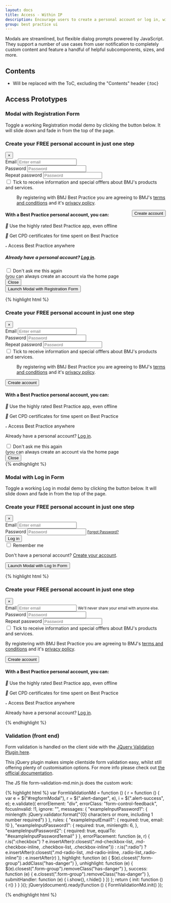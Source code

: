 ```yaml
---
layout: docs
title: Access - Within IP
description: Encourage users to create a personal account or log in, with Registration &amp; Log in Form in Modal
group: best practice ui
---
```


Modals are streamlined, but flexible dialog prompts powered by JavaScript. They support a number of use cases from user notification to completely custom content and feature a handful of helpful subcomponents, sizes, and more.

## Contents

* Will be replaced with the ToC, excluding the "Contents" header
{:toc}

## Access Prototypes

### Modal with Registration Form

Toggle a working Registration modal demo by clicking the button below. It will slide down and fade in from the top of the page.

<div id="exampleModalRegister" class="modal fade" tabindex="-1" role="dialog" aria-labelledby="exampleModalRegisterLabel" aria-hidden="true">
  <div class="modal-dialog modal-lg" role="document">
    <div class="modal-content">
      <div class="modal-header">
        <h3 class="modal-title" id="exampleModalRegisterLabel">Create your FREE personal account in just one step</h3>
        <button type="button" class="close" data-dismiss="modal" aria-label="Close">
          <span aria-hidden="true">&times;</span>
        </button>
      </div><!--- / modal-header -->
      <div class="modal-body">
        <div class="row">
          <div class="col-md-6">
            <form id="regformModal" action="#" novalidate="novalidate">
              <div class="form-group floating-label">
                <label for="exampleInputEmail1">Email</label>
                <input type="email" class="form-control" id="exampleInputEmail1" name="exampleInputEmail1" aria-describedby="emailHelp" placeholder="Enter email">
              </div>
              <div class="form-group floating-label">
                <label for="exampleInputPassword1">Password</label>
                <input type="password" class="form-control" id="exampleInputPassword1" name="exampleInputPassword1" placeholder="Password">
              </div>
              <div class="form-group floating-label">
                <label for="exampleInputPassword2">Repeat password</label>
                <input type="password" class="form-control" id="exampleInputPassword2" name="exampleInputPassword2" placeholder="Password">
              </div>
              <label class="custom-control custom-checkbox">
                <input type="checkbox" class="custom-control-input">
                <span class="custom-control-indicator"></span>
                <span class="custom-control-description">Tick to receive information and special offfers about BMJ's products and services.</span>
              </label>
              <p style="padding-left: 2.2rem; font-size: .875rem">By registering with BMJ Best Practice you are agreeing to BMJ's <a href="#">terms and conditions</a> and it's <a href="#">privacy policy</a>.</p>
              <div class="form-group">
                <button type="submit" class="btn btn-primary" style="float: right;">Create account</button>
              </div>
            </form>
          </div>
          <div class="col-md-6">
            <div class="modalMessages">
              <h4>With a Best Practice personal account, you can:</h4>
                <p><i class="material-icons">&#xE0D4;</i> Use the highly rated Best Practice app, even offline</p>
                <p><i class="material-icons">&#xE8AE;</i> Get CPD certificates for time spent on Best Practice</p>
                <p><i class="material-icons">&#xE0C8;</i> Access Best Practice anywhere</p>
                <h5 class="text-center mt-5 font-weight-bold">Already have a personal account? <a href="#exampleModalLogIn" data-toggle="modal" data-dismiss="modal">Log in</a>.</h5>
            </div>
          </div>
        </div>
      </div><!--- / modal-body -->
      <div class="modal-footer">
        <div class="col-md-10">
          <label for="stop_show" class="custom-control custom-checkbox">
              <input type="checkbox" name="stop_show" class="custom-control-input">
              <span class="custom-control-indicator"></span>
              <span class="custom-control-description">Don't ask me this again<br />(you can always create an account via the home page</span>
            </label>
        </div>
        <div class="col-md-2">
          <div class="form-group">
            <button type="button" class="btn btn-secondary float-right" data-dismiss="modal" aria-label="Close">Close</button>
          </div>
        </div>
    </div><!--- / modal-footer -->
    </div><!--- / modal-content -->
  </div><!--- / modal-dialog -->
</div><!--- / exampleModalRegister -->

<div class="bd-example">
  <button type="button" class="btn btn-primary" data-toggle="modal" data-target="#exampleModalRegister">
    Launch Modal with Registration Form
  </button>
</div>

{% highlight html %}
<!-- Register Form in Modal -->
<div id="exampleModalRegister" class="modal fade" tabindex="-1" role="dialog" aria-labelledby="exampleModalRegisterLabel" aria-hidden="true">
  <div class="modal-dialog modal-lg" role="document">
    <div class="modal-content">
      <div class="modal-header">
        <h3 class="modal-title" id="exampleModalRegisterLabel">Create your FREE personal account in just one step</h3>
        <button type="button" class="close" data-dismiss="modal" aria-label="Close">
          <span aria-hidden="true">&times;</span>
        </button>
      </div><!--- / modal-header -->
      <div class="modal-body">
        <div class="row">
          <div class="col-md-6">
            <form id="regformModal" action="#" novalidate="novalidate">
              <div class="form-group floating-label">
                <label for="exampleInputEmail1">Email</label>
                <input type="email" class="form-control" id="exampleInputEmail1" name="exampleInputEmail1" aria-describedby="emailHelp" placeholder="Enter email">
              </div>
              <div class="form-group floating-label">
                <label for="exampleInputPassword1">Password</label>
                <input type="password" class="form-control" id="exampleInputPassword1" name="exampleInputPassword1" placeholder="Password">
              </div>
              <div class="form-group floating-label">
                <label for="exampleInputPassword2">Repeat password</label>
                <input type="password" class="form-control" id="exampleInputPassword2" name="exampleInputPassword2" placeholder="Password">
              </div>
              <label class="custom-control custom-checkbox">
                <input type="checkbox" class="custom-control-input">
                <span class="custom-control-indicator"></span>
                <span class="custom-control-description">Tick to receive information and special offfers about BMJ's products and services.</span>
              </label>
              <p style="padding-left: 2.2rem; font-size: .875rem">By registering with BMJ Best Practice you are agreeing to BMJ's <a href="#">terms and conditions</a> and it's <a href="#">privacy policy</a>.</p>
              <div class="form-group">
                <button type="submit" class="btn btn-primary">Create account</button>
              </div>
            </form>
          </div>
          <div class="col-md-6">
            <div class="modalMessages">
              <h4>With a Best Practice personal account, you can:</h4>
                <p><i class="material-icons">&#xE0D4;</i> Use the highly rated Best Practice app, even offline</p>
                <p><i class="material-icons">&#xE8AE;</i> Get CPD certificates for time spent on Best Practice</p>
                <p><i class="material-icons">&#xE0C8;</i> Access Best Practice anywhere</p>
            </div>
            <p>Already have a personal account? <a href="#exampleModalLogIn" data-toggle="modal" data-dismiss="modal">Log in</a>.</p>
          </div>
        </div>
      </div><!--- / modal-body -->
      <div class="modal-footer">
        <div class="col-md-9">
          <label class="custom-control custom-checkbox">
              <input type="checkbox" class="custom-control-input">
              <span class="custom-control-indicator"></span>
              <span class="custom-control-description">Don't ask me this again<br />(you can always create an account via the home page</span>
            </label>
        </div>
        <div class="col-md-3">
          <div class="form-group">
            <button type="button" class="btn btn-default btn-block float-right" data-dismiss="modal" aria-label="Close">Close</button>
          </div>
        </div>
    </div><!--- / modal-footer -->
    </div><!--- / modal-content -->
  </div><!--- / modal-dialog -->
</div><!--- / exampleModalRegister -->
{% endhighlight %}


### Modal with Log in Form

Toggle a working Log in modal demo by clicking the button below. It will slide down and fade in from the top of the page.

<div id="exampleModalLogIn" class="modal fade" tabindex="-1" role="dialog" aria-labelledby="exampleModalLogInLabel" aria-hidden="true">
  <div class="modal-dialog modal-lg" role="document">
    <div class="modal-content">
      <div class="modal-header">
        <h3 class="modal-title" id="exampleModalLogInLabel">Create your FREE personal account in just one step</h3>
        <button type="button" class="close" data-dismiss="modal" aria-label="Close">
          <span aria-hidden="true">&times;</span>
        </button>
      </div>
            <div class="modal-body">
        <div class="row">
          <div class="col-md-6">
            <form>
              <div class="form-group floating-label">
                <label for="exampleInputEmail2">Email</label>
                <input type="email" class="form-control" id="exampleInputEmail2" aria-describedby="emailHelp" placeholder="Enter email">
              </div>
              <div class="form-group floating-label">
                <label for="exampleInputPassword2">Password</label>
                <input type="password" class="form-control" id="exampleInputPassword2" placeholder="Password">
                <small id="emailHelp" class="form-text text-muted"><a href="#">Forgot Password?</a></small>
              </div>
              <div class="form-group">
                <button type="button" class="btn btn-primary">Log in</button>
              </div>
              <label class="custom-control custom-checkbox">
                <input type="checkbox" class="custom-control-input">
                <span class="custom-control-indicator"></span>
                <span class="custom-control-description">Remember me</span>
              </label>
              <p>Don't have a personal account? <a href="#exampleModalRegister" data-toggle="modal" data-dismiss="modal">Create your account</a>.</p>
            </form>
          </div>
          <div class="col-md-6">
            <!--- Empty for now -->
          </div>
        </div>
      </div>
    </div>
  </div>
</div>

<div class="bd-example">
  <button type="button" class="btn btn-primary" data-toggle="modal" data-target="#exampleModalLogIn">
    Launch Modal with Log In Form
  </button>
</div>

{% highlight html %}
<!-- Modal -->
<div class="modal fade" id="myModal" tabindex="-1" role="dialog" aria-labelledby="exampleModalLabel" aria-hidden="true">
  <div class="modal-dialog" role="document">
    <div class="modal-content">
      <div class="modal-header">
        <h3 class="modal-title" id="exampleModalLogInLabel">Create your FREE personal account in just one step</h3>
        <button type="button" class="close" data-dismiss="modal" aria-label="Close">
          <span aria-hidden="true">&times;</span>
        </button>
      </div>
            <div class="modal-body">
        <div class="row">
          <div class="col-md-6">
            <form>
              <div class="form-group floating-label">
                <label for="exampleInputEmail1">Email</label>
                <input type="email" class="form-control" id="exampleInputEmail1" aria-describedby="emailHelp" placeholder="Enter email">
                <small id="emailHelp" class="form-text text-muted">We'll never share your email with anyone else.</small>
              </div>
              <div class="form-group floating-label">
                <label for="exampleInputPassword1">Password</label>
                <input type="password" class="form-control" id="exampleInputPassword1" placeholder="Password">
              </div>
              <div class="form-group floating-label">
                <label for="exampleInputPassword1">Repeat password</label>
                <input type="password" class="form-control" id="exampleInputPassword1" placeholder="Password">
              </div>
              <label class="custom-control custom-checkbox">
                <input type="checkbox" class="custom-control-input">
                <span class="custom-control-indicator"></span>
                <span class="custom-control-description">Tick to receive information and special offfers about BMJ's products and services.</span>
              </label>
              <p>By registering with BMJ Best Practice you are agreeing to BMJ's <a href="#">terms and conditions</a> and it's <a href="#">privacy policy</a>.</p>
              <button type="button" class="btn btn-primary">Create account</button>
            </form>
          </div>
          <div class="col-md-6">
            <h4>With a Best Practice personal account, you can:</h4>
              <p><i class="material-icons">&#xE0D4;</i> Use the highly rated Best Practice app, even offline</p>
              <p><i class="material-icons">&#xE8AE;</i> Get CPD certificates for time spent on Best Practice</p>
              <p><i class="material-icons">&#xE0C8;</i> Access Best Practice anywhere</p>
            <p>Already have a personal account? <a href="#">Log in</a>.</p>
          </div>
        </div>
      </div>
    </div>
  </div>
</div>
{% endhighlight %}

<script>
window.setTimeout(function(){
            $('#exampleModalRegister').modal('show');
        }, 5000)
</script>

### Validation (front end)

Form validation is handled on the client side with the [JQuery Validation Plugin here](https://cdnjs.cloudflare.com/ajax/libs/jquery-validate/1.15.0/jquery.validate.js).

This jQuery plugin makes simple clientside form validation easy, whilst still offering plenty of customisation options. For more info please check out [the official documentation](http://jqueryvalidation.org/).

The JS file form-validation-md.min.js does the custom work:

{% highlight html %}
var FormValidationMd = function () {
        r = function () {
            var e = $("#regformModal"),
                r = $(".alert-danger", e),
                i = $(".alert-success", e);
            e.validate({
                errorElement: "div",
                errorClass: "form-control-feedback",
                focusInvalid: !1,
                ignore: "",
                messages: {
                    "exampleInputPassword1": {
                        minlength: jQuery.validator.format("{0} characters or more, including 1 number required")
                    }
                },
                rules: {
                    "exampleInputEmail1": {
                        required: true,
                        email: !0
                    },
                    "exampleInputPassword1": {
                        required: true,
                        minlength: 6,
                    },
                    "exampleInputPassword2": {
                        required: true,
                        equalTo: "#exampleInputPassword1email"
                    }
                },
                errorPlacement: function (e, r) {
                    r.is(":checkbox") ? e.insertAfter(r.closest(".md-checkbox-list, .md-checkbox-inline, .checkbox-list, .checkbox-inline")) : r.is(":radio") ? e.insertAfter(r.closest(".md-radio-list, .md-radio-inline, .radio-list,.radio-inline")) : e.insertAfter(r)
                },
                highlight: function (e) {
                    $(e).closest(".form-group").addClass("has-danger")
                },
                unhighlight: function (e) {
                    $(e).closest(".form-group").removeClass("has-danger")
                },
                success: function (e) {
                    e.closest(".form-group").removeClass("has-danger")
                },
                submitHandler: function (e) {
                    i.show(), r.hide()
                }
            })
        };
    return {
        init: function () {
            r()
        }
    }
}();
jQuery(document).ready(function () {
    FormValidationMd.init()
});

{% endhighlight html %}                           
